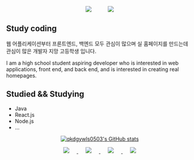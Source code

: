 <div align=center>

<img src="https://hits.seeyoufarm.com/api/count/incr/badge.svg?url=https%3A%2F%2Fgithub.com%2Fzzsza" style="height : auto; margin-left : 20px; margin-right : 20px;"/>

<a href="https://github.com/qkdgywls0503/">
    <img src="https://img.shields.io/github/followers/qkdgywls0503?style=social" style="height : auto; margin-left : 20px; margin-right : 20px;"/>
</a>

</div>

## Study coding

웹 어플리케이션부터 프론트엔드, 백엔드 모두 관심이 많으며 실 홈페이지를 만드는데 관심이 많은 개발자 지망 고등학생 입니다.

I am a high school student aspiring developer who is interested in web applications, front end, and back end, and is interested in creating real homepages.

## Studied && Studying

- Java
- React.js
- Node.js
- ...

<div align=center>
	
[![qkdgywls0503's GitHub stats](https://github-readme-stats.vercel.app/api?username=qkdgywls0503)](https://github.com/qkdgywls0503/github-readme-stats)
		
<a href="https://www.youtube.com/channel/UCr5VGXtgjVRWQIDBv7fHe8Q">
    <img src="https://img.shields.io/badge/Youtube-ff0000?style=flat-square&logo=youtube&link=https://www.youtube.com/channel/UCr5VGXtgjVRWQIDBv7fHe8Q" style="height : auto; margin-left : 20px; margin-right : 20px;"/>
</a>

<a href="https://www.facebook.com/Hj0503/">
    <img src="https://img.shields.io/badge/facebook-1877f2?style=flat-square&logo=facebook&logoColor=white&link=https://www.facebook.com/Hj0503/" style="height : auto; margin-left : 20px; margin-right : 20px;"/>
</a>

<a href="https://www.instagram.com/b_nijoyh/">
    <img src="http://img.shields.io/badge/-Instagram-purple?style=flat&logo=Instagram&link=https://www.instagram.com/b_nijoyh/" style="height : auto; margin-left : 20px; margin-right : 20px;"/>
</a>

<a href="mailto:nijoyh0503@gmail.com">
    <img src="https://img.shields.io/badge/Gmail-d14836?style=flat-square&logo=Gmail&logoColor=white&link=mailto:nijoyh0503@gmail.com" style="height : auto; margin-left : 20px; margin-right : 20px;"/>
</a>

</div>
